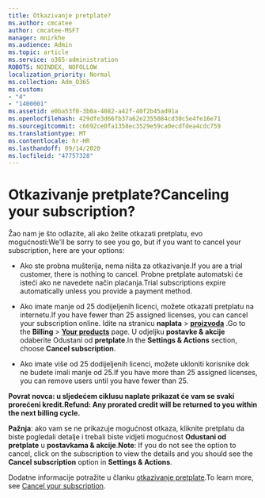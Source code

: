```yaml
---
title: Otkazivanje pretplate?
ms.author: cmcatee
author: cmcatee-MSFT
manager: mnirkhe
ms.audience: Admin
ms.topic: article
ms.service: o365-administration
ROBOTS: NOINDEX, NOFOLLOW
localization_priority: Normal
ms.collection: Adm_O365
ms.custom:
- "4"
- "1400001"
ms.assetid: e0ba53f0-3b0a-4082-a42f-40f2b45ad91a
ms.openlocfilehash: 429dfe3d66fb37a62e2355084cd30c5e4fe16e71
ms.sourcegitcommit: c6692ce0fa1358ec3529e59ca0ecdfdea4cdc759
ms.translationtype: MT
ms.contentlocale: hr-HR
ms.lasthandoff: 09/14/2020
ms.locfileid: "47757328"
---
```

# <a name="canceling-your-subscription"></a><span data-ttu-id="6bd38-102">Otkazivanje pretplate?</span><span class="sxs-lookup"><span data-stu-id="6bd38-102">Canceling your subscription?</span></span>

<span data-ttu-id="6bd38-103">Žao nam je što odlazite, ali ako želite otkazati pretplatu, evo mogućnosti:</span><span class="sxs-lookup"><span data-stu-id="6bd38-103">We'll be sorry to see you go, but if you want to cancel your subscription, here are your options:</span></span>
  
- <span data-ttu-id="6bd38-104">Ako ste probna mušterija, nema ništa za otkazivanje.</span><span class="sxs-lookup"><span data-stu-id="6bd38-104">If you are a trial customer, there is nothing to cancel.</span></span> <span data-ttu-id="6bd38-105">Probne pretplate automatski će isteći ako ne navedete način plaćanja.</span><span class="sxs-lookup"><span data-stu-id="6bd38-105">Trial subscriptions expire automatically unless you provide a payment method.</span></span>

- <span data-ttu-id="6bd38-106">Ako imate manje od 25 dodijeljenih licenci, možete otkazati pretplatu na internetu.</span><span class="sxs-lookup"><span data-stu-id="6bd38-106">If you have fewer than 25 assigned licenses, you can cancel your subscription online.</span></span> <span data-ttu-id="6bd38-107">Idite na stranicu **naplata** \> **[proizvoda](https://go.microsoft.com/fwlink/p/?linkid=842054)** .</span><span class="sxs-lookup"><span data-stu-id="6bd38-107">Go to the **Billing** \> **[Your products](https://go.microsoft.com/fwlink/p/?linkid=842054)** page.</span></span> <span data-ttu-id="6bd38-108">U odjeljku **postavke & akcije** odaberite Odustani od **pretplate**.</span><span class="sxs-lookup"><span data-stu-id="6bd38-108">In the **Settings & Actions** section, choose **Cancel subscription**.</span></span>

- <span data-ttu-id="6bd38-109">Ako imate više od 25 dodijeljenih licenci, možete ukloniti korisnike dok ne budete imali manje od 25.</span><span class="sxs-lookup"><span data-stu-id="6bd38-109">If you have more than 25 assigned licenses, you can remove users until you have fewer than 25.</span></span>
  
<span data-ttu-id="6bd38-110">**Povrat novca: u sljedećem ciklusu naplate prikazat će vam se svaki prorećeni kredit.**</span><span class="sxs-lookup"><span data-stu-id="6bd38-110">**Refund: Any prorated credit will be returned to you within the next billing cycle.**</span></span> 

<span data-ttu-id="6bd38-111">**Pažnja**: ako vam se ne prikazuje mogućnost otkaza, kliknite pretplatu da biste pogledali detalje i trebali biste vidjeti mogućnost **Odustani od pretplate** u **postavkama & akcije**.</span><span class="sxs-lookup"><span data-stu-id="6bd38-111">**Note**: If you do not see the option to cancel, click on the subscription to view the details and you should see the **Cancel subscription** option in **Settings & Actions**.</span></span> 

<span data-ttu-id="6bd38-112">Dodatne informacije potražite u članku [otkazivanje pretplate](https://docs.microsoft.com/microsoft-365/commerce/subscriptions/cancel-your-subscription).</span><span class="sxs-lookup"><span data-stu-id="6bd38-112">To learn more, see [Cancel your subscription](https://docs.microsoft.com/microsoft-365/commerce/subscriptions/cancel-your-subscription).</span></span>
